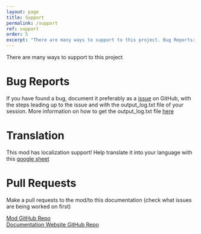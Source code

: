 ```yaml
---
layout: page
title: Support
permalink: /support
ref: support
order: 5
excerpt: "There are many ways to support to this project. Bug Reports: If you have found a bug, document it preferably as an issue on GitHub with the steps leading up to the issue"
---
```


There are many ways to support to this project

# Bug Reports

If you have found a bug, document it preferably as a [issue](https://github.com/Cgameworld/TrafficLightReplacer/issues) on GitHub, with the steps leading up to the issue and with the output_log.txt file of your session. More information on how to get the output_log.txt file [here](https://steamcommunity.com/sharedfiles/filedetails/?id=463645931)

# Translation

This mod has localization support! Help translate it into your language with this [google sheet](https://docs.google.com/spreadsheets/d/1kWPPgooa0eKep2ELPwoYKz4qJjLCdzmWs8BDeXo5aL4/edit#gid=0)

# Pull Requests

Make a pull requests to the mod/to this documentation (check what issues are being worked on first)

[Mod GitHub Repo](https://github.com/Cgameworld/TrafficLightReplacer)\
[Documentation Website GitHub Repo](https://github.com/Cgameworld/TrafficLightReplacer-Site)